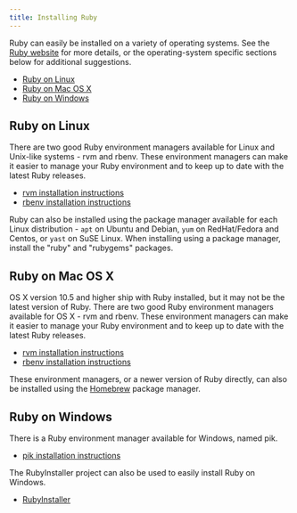 ```yaml
---
title: Installing Ruby
---
```


Ruby can easily be installed on a variety of operating systems. See the [Ruby website](http://www.ruby-lang.org/en/downloads/) for more details, or the operating-system specific sections below for additional suggestions. 

* [Ruby on Linux](#linux)
* [Ruby on Mac OS X](#osx)
* [Ruby on Windows](#windows)

## <a id="linux"></a>Ruby on Linux

There are two good Ruby environment managers available for Linux and Unix-like systems - rvm and rbenv. These environment managers can make it easier to manage your Ruby environment and to keep up to date with the latest Ruby releases.

* [rvm installation instructions](https://rvm.io/rvm/install/)
* [rbenv installation instructions](https://github.com/sstephenson/rbenv/#installation)

Ruby can also be installed using the package manager available for each Linux distribution - `apt` on Ubuntu and Debian, `yum` on RedHat/Fedora and Centos, or `yast` on SuSE Linux. When installing using a package manager, install the "ruby" and "rubygems" packages. 

## <a id="osx"></a>Ruby on Mac OS X

OS X version 10.5 and higher ship with Ruby installed, but it may not be the latest version of Ruby. There are two good Ruby environment managers available for OS X - rvm and rbenv. These environment managers can make it easier to manage your Ruby environment and to keep up to date with the latest Ruby releases.

* [rvm installation instructions](https://rvm.io/rvm/install/)
* [rbenv installation instructions](https://github.com/sstephenson/rbenv/#installation)

These environment managers, or a newer version of Ruby directly, can also be installed using the [Homebrew](http://mxcl.github.com/homebrew/) package manager. 

## <a id="windows"></a>Ruby on Windows

There is a Ruby environment manager available for Windows, named pik.

* [pik installation instructions](https://github.com/vertiginous/pik#install)

The RubyInstaller project can also be used to easily install Ruby on Windows.

* [RubyInstaller](http://rubyinstaller.org/)


